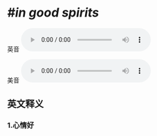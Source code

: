 # ***\#in good spirits*** 
英音
<audio src="./media/in good spirits1_AAC.aac" controls="controls"></audio>

美音
<audio src="./media/in good spirits2.aac" controls="controls"></audio>



  

英文释义
---
### 1.**心情好**  


